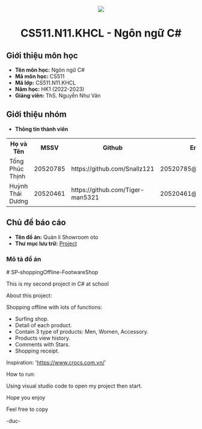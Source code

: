 <p align="center">
   <a href="https://www.uit.edu.vn/">
      <img src="https://i.imgur.com/WmMnSRt.png" border="none">
   </a>
</p>
<h1 align="center">
    CS511.N11.KHCL - Ngôn ngữ C#
</h1>

<h2>
   Giới thiệu môn học   
</h2>

- **Tên môn học:** Ngôn ngữ C#
- **Mã môn học:** CS511
- **Mã lớp:** CS511.N11.KHCL
- **Năm học:** HK1 (2022-2023)
- **Giảng viên:** ThS. Nguyễn Như Vân 

<h2>
   Giới thiệu nhóm
</h2>

- **Thông tin thành viên** 

<table align="center">
      <tr>
       <th>Họ và Tên</th>
       <th>MSSV</th>
       <th>Github</th>
       <th>Email</th>
      </tr>
      <tr>
       <td>Tống Phúc Thịnh</td>
       <td>20520785</td>
       <td> https://github.com/Snallz121</td>
       <td>20520785@gm.uit.edu.vn</td>  
      </tr>
      <tr>
       <td>Huỳnh Thái Dương</td>
       <td>20520461</td>
       <td>https://github.com/Tiger-man5321</td>
       <td>20520461@gm.uit.edu.vn</td>  
      </tr>
</table>


<h2>
  Chủ đề báo cáo 
</h2>

- **Tên đồ án:** Quản lí Showroom oto 
- **Thư mục lưu trữ:** [Project](Project)

<h3>
  Mô tả đồ án
</h3>
# SP-shoppingOffline-FootwareShop

This is my second project in C# at school 

About this project: 

Shopping offline with lots of functions:
- Surfing shop.
- Detail of each product.
- Contain 3 type of products: Men, Women, Accessory.
- Products view history.
- Comments with Stars.
- Shopping receipt.

Inspiration: 'https://www.crocs.com.vn/'

How to run:

Using visual studio code to open my project then start.

Hope you enjoy

Feel free to copy

-duc-
